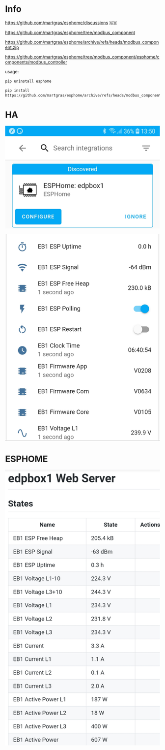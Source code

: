 # Info

https://github.com/martgras/esphome/discussions 🇬🇧

https://github.com/martgras/esphome/tree/modbus_component

https://github.com/martgras/esphome/archive/refs/heads/modbus_component.zip

https://github.com/martgras/esphome/tree/modbus_component/esphome/components/modbus_controller

usage:

```
pip uninstall esphome
```

```
pip install https://github.com/martgras/esphome/archive/refs/heads/modbus_component.zip
```

# HA

![img1](img1.jpg)

![img3](img3.jpg)

# ESPHOME

![img2](img2.jpg)


